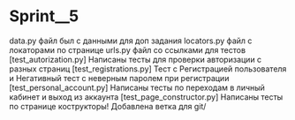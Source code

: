 # Sprint__5
data.py файл был с данными для доп задания
locators.py файл с локаторами по странице
urls.py файл со ссылками для тестов
[test_autorization.py] Написаны тесты для проверки авторизации с разных страниц
[test_registrations.py] Тест с Регистрацией пользователя и Негативный тест с неверным паролем при регистрации
[test_personal_account.py] Написаны тесты по переходам в личный кабинет и выход из аккаунта
[test_page_constructor.py] Написаны тесты по странице кострукторы!
Добавлена ветка для git/